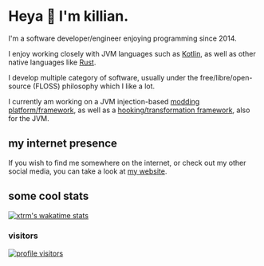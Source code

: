 # Heya 👋 I'm killian.

I'm a software developer/engineer enjoying programming since 2014. 

I enjoy working closely with JVM languages such as [Kotlin](https://kotlinlang.org), 
as well as other native languages like [Rust](https://rust-lang.org).

I develop multiple category of software, usually under the 
free/libre/open-source (FLOSS) philosophy which I like a lot.

I currently am working on a JVM injection-based [modding platform/framework](https://github.com/stardust-enterprises/atlas-framework), 
as well as a [hooking/transformation framework](https://github.com/stardust-enterprises/deface), 
also for the JVM.

## my internet presence
If you wish to find me somewhere on the internet, or check out 
my other social media, you can take a look at [my website](https://xtrm.me).

## some cool stats
[![xtrm's wakatime stats](https://github-readme-stats.vercel.app/api/wakatime?username=xtrm&show_icons=true&theme=radical)](https://github.com/anuraghazra/github-readme-stats)

### visitors
<!-- haha count go brrr (this breaks every 2 weeks idk why) -->
<!-- the username is case sensitive and cant be changed so say hi to my old username -->
[![profile visitors](https://count.getloli.com/get/@xTrM-EN?theme=rule34)](#)
